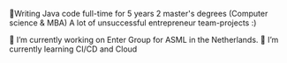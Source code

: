

👋Writing Java code full-time for 5 years 
2 master's degrees (Computer science & MBA)
A lot of unsuccessful entrepreneur team-projects :)

 🔭 I’m currently working on Enter Group for ASML in the Netherlands.
 🌱 I’m currently learning CI/CD and Cloud
